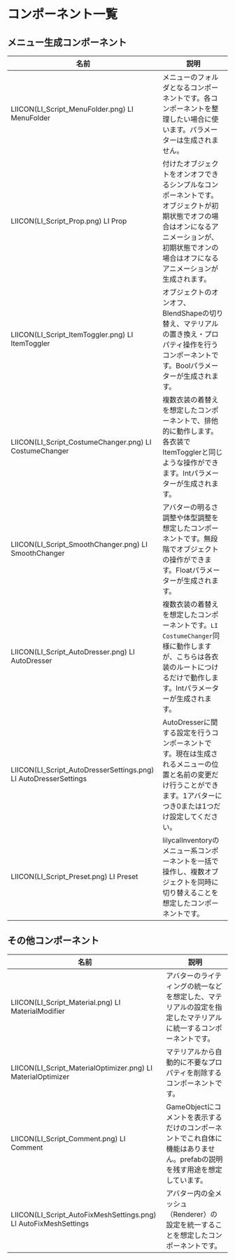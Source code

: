 # コンポーネント一覧

## メニュー生成コンポーネント

|名前|説明|
|-|-|
|LIICON(LI_Script_MenuFolder.png) LI MenuFolder|メニューのフォルダとなるコンポーネントです。各コンポーネントを整理したい場合に使います。パラメーターは生成されません。|
|LIICON(LI_Script_Prop.png) LI Prop|付けたオブジェクトをオンオフできるシンプルなコンポーネントです。オブジェクトが初期状態でオフの場合はオンになるアニメーションが、初期状態でオンの場合はオフになるアニメーションが生成されます。|
|LIICON(LI_Script_ItemToggler.png) LI ItemToggler|オブジェクトのオンオフ、BlendShapeの切り替え、マテリアルの置き換え・プロパティ操作を行うコンポーネントです。Boolパラメーターが生成されます。|
|LIICON(LI_Script_CostumeChanger.png) LI CostumeChanger|複数衣装の着替えを想定したコンポーネントで、排他的に動作します。各衣装でItemTogglerと同じような操作ができます。Intパラメーターが生成されます。|
|LIICON(LI_Script_SmoothChanger.png) LI SmoothChanger|アバターの明るさ調整や体型調整を想定したコンポーネントです。無段階でオブジェクトの操作ができます。Floatパラメーターが生成されます。|
|LIICON(LI_Script_AutoDresser.png) LI AutoDresser|複数衣装の着替えを想定したコンポーネントです。`LI CostumeChanger`同様に動作しますが、こちらは各衣装のルートにつけるだけで動作します。Intパラメーターが生成されます。|
|LIICON(LI_Script_AutoDresserSettings.png) LI AutoDresserSettings|AutoDresserに関する設定を行うコンポーネントです。現在は生成されるメニューの位置と名前の変更だけ行うことができます。1アバターにつき0または1つだけ設定してください。|
|LIICON(LI_Script_Preset.png) LI Preset|lilycalInventoryのメニュー系コンポーネントを一括で操作し、複数オブジェクトを同時に切り替えることを想定したコンポーネントです。|

## その他コンポーネント

|名前|説明|
|-|-|
|LIICON(LI_Script_Material.png) LI MaterialModifier|アバターのライティングの統一などを想定した、マテリアルの設定を指定したマテリアルに統一するコンポーネントです。|
|LIICON(LI_Script_MaterialOptimizer.png) LI MaterialOptimizer|マテリアルから自動的に不要なプロパティを削除するコンポーネントです。|
|LIICON(LI_Script_Comment.png) LI Comment|GameObjectにコメントを表示するだけのコンポーネントでこれ自体に機能はありません。prefabの説明を残す用途を想定しています。|
|LIICON(LI_Script_AutoFixMeshSettings.png) LI AutoFixMeshSettings|アバター内の全メッシュ（Renderer）の設定を統一することを想定したコンポーネントです。|
